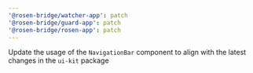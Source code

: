 ```yaml
---
'@rosen-bridge/watcher-app': patch
'@rosen-bridge/guard-app': patch
'@rosen-bridge/rosen-app': patch
---
```


Update the usage of the `NavigationBar` component to align with the latest changes in the `ui-kit` package
